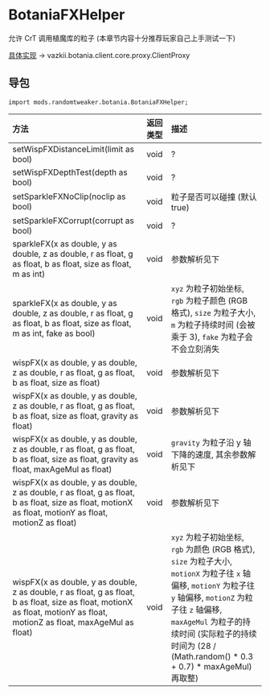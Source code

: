 # BotaniaFXHelper

允许 CrT 调用植魔库的粒子 (本章节内容十分推荐玩家自己上手测试一下)

[具体实现](https://github.com/Vazkii/Botania/tree/1.12-final) ->
vazkii.botania.client.core.proxy.ClientProxy

## 导包

```zenscript
import mods.randomtweaker.botania.BotaniaFXHelper;
```

| 方法 | 返回类型 | 描述 |
|:---- | :--- | :---- |
| setWispFXDistanceLimit(limit as bool) | void | ? |
| setWispFXDepthTest(depth as bool) | void | ? |
| setSparkleFXNoClip(noclip as bool) | void | 粒子是否可以碰撞 (默认 true) |
| setSparkleFXCorrupt(corrupt as bool) | void | ? |
| sparkleFX(x as double, y as double, z as double, r as float, g as float, b as float, size as float, m as int) | void | 参数解析见下 |
| sparkleFX(x as double, y as double, z as double, r as float, g as float, b as float, size as float, m as int, fake as bool) | void | `xyz` 为粒子初始坐标, `rgb` 为粒子颜色 (RGB 格式), `size` 为粒子大小, `m` 为粒子持续时间 (会被乘于 3), `fake` 为粒子会不会立刻消失 |
| wispFX(x as double, y as double, z as double, r as float, g as float, b as float, size as float) | void | 参数解析见下 |
| wispFX(x as double, y as double, z as double, r as float, g as float, b as float, size as float, gravity as float) | void | 参数解析见下 |
| wispFX(x as double, y as double, z as double, r as float, g as float, b as float, size as float, gravity as float, maxAgeMul as float) | void | `gravity` 为粒子沿 y 轴下降的速度, 其余参数解析见下 |
| wispFX(x as double, y as double, z as double, r as float, g as float, b as float, size as float, motionX as float, motionY as float, motionZ as float) | void | 参数解析见下 |
| wispFX(x as double, y as double, z as double, r as float, g as float, b as float, size as float, motionX as float, motionY as float, motionZ as float, maxAgeMul as float) | void | `xyz` 为粒子初始坐标, `rgb` 为颜色 (RGB 格式), `size` 为粒子大小, `motionX` 为粒子往 `x` 轴偏移, `motionY` 为粒子往 `y` 轴偏移, `motionZ` 为粒子往 `z` 轴偏移, `maxAgeMul` 为粒子的持续时间 (实际粒子的持续时间为 (28 / (Math.random() * 0.3 + 0.7) * maxAgeMul) 再取整) |
